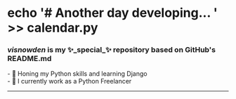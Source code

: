 <h1>echo '# Another day developing... ' >> calendar.py</h1><h3><b><i>visnowden</i> is my ✨_special_✨ repository based on GitHub's README.md</b></h3>- 🌱 Honing my Python skills and learning Django<br>- 🔭 I currently work as a Python Freelancer<hr><div align="center">
